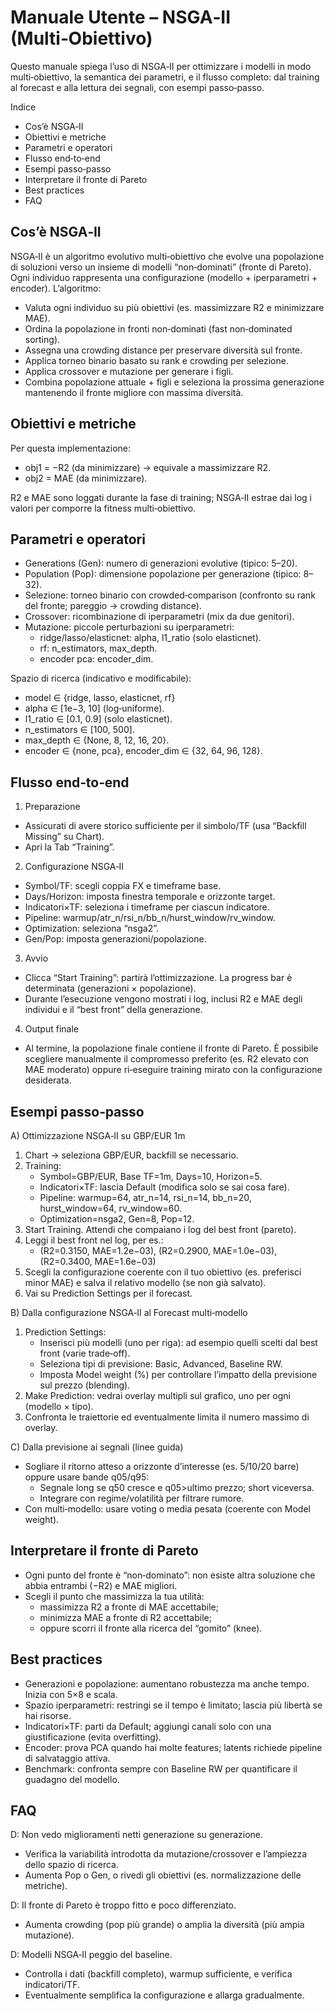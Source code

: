 # Manuale Utente – NSGA‑II (Multi‑Obiettivo)

Questo manuale spiega l’uso di NSGA‑II per ottimizzare i modelli in modo multi‑obiettivo, la semantica dei parametri, e il flusso completo: dal training al forecast e alla lettura dei segnali, con esempi passo‑passo.

Indice
- Cos’è NSGA‑II
- Obiettivi e metriche
- Parametri e operatori
- Flusso end‑to‑end
- Esempi passo‑passo
- Interpretare il fronte di Pareto
- Best practices
- FAQ

## Cos’è NSGA‑II

NSGA‑II è un algoritmo evolutivo multi‑obiettivo che evolve una popolazione di soluzioni verso un insieme di modelli “non‑dominati” (fronte di Pareto). Ogni individuo rappresenta una configurazione (modello + iperparametri + encoder). L’algoritmo:
- Valuta ogni individuo su più obiettivi (es. massimizzare R2 e minimizzare MAE).
- Ordina la popolazione in fronti non‑dominati (fast non‑dominated sorting).
- Assegna una crowding distance per preservare diversità sul fronte.
- Applica torneo binario basato su rank e crowding per selezione.
- Applica crossover e mutazione per generare i figli.
- Combina popolazione attuale + figli e seleziona la prossima generazione mantenendo il fronte migliore con massima diversità.

## Obiettivi e metriche

Per questa implementazione:
- obj1 = −R2 (da minimizzare) → equivale a massimizzare R2.
- obj2 = MAE (da minimizzare).

R2 e MAE sono loggati durante la fase di training; NSGA‑II estrae dai log i valori per comporre la fitness multi‑obiettivo.

## Parametri e operatori

- Generations (Gen): numero di generazioni evolutive (tipico: 5–20).
- Population (Pop): dimensione popolazione per generazione (tipico: 8–32).
- Selezione: torneo binario con crowded‑comparison (confronto su rank del fronte; pareggio → crowding distance).
- Crossover: ricombinazione di iperparametri (mix da due genitori).
- Mutazione: piccole perturbazioni su iperparametri:
  - ridge/lasso/elasticnet: alpha, l1_ratio (solo elasticnet).
  - rf: n_estimators, max_depth.
  - encoder pca: encoder_dim.

Spazio di ricerca (indicativo e modificabile):
- model ∈ {ridge, lasso, elasticnet, rf}
- alpha ∈ [1e−3, 10] (log‑uniforme).
- l1_ratio ∈ [0.1, 0.9] (solo elasticnet).
- n_estimators ∈ [100, 500].
- max_depth ∈ {None, 8, 12, 16, 20}.
- encoder ∈ {none, pca}, encoder_dim ∈ {32, 64, 96, 128}.

## Flusso end‑to‑end

1) Preparazione
- Assicurati di avere storico sufficiente per il simbolo/TF (usa “Backfill Missing” su Chart).
- Apri la Tab “Training”.

2) Configurazione NSGA‑II
- Symbol/TF: scegli coppia FX e timeframe base.
- Days/Horizon: imposta finestra temporale e orizzonte target.
- Indicatori×TF: seleziona i timeframe per ciascun indicatore.
- Pipeline: warmup/atr_n/rsi_n/bb_n/hurst_window/rv_window.
- Optimization: seleziona “nsga2”.
- Gen/Pop: imposta generazioni/popolazione.

3) Avvio
- Clicca “Start Training”: partirà l’ottimizzazione. La progress bar è determinata (generazioni × popolazione).
- Durante l’esecuzione vengono mostrati i log, inclusi R2 e MAE degli individui e il “best front” della generazione.

4) Output finale
- Al termine, la popolazione finale contiene il fronte di Pareto. È possibile scegliere manualmente il compromesso preferito (es. R2 elevato con MAE moderato) oppure ri‑eseguire training mirato con la configurazione desiderata.

## Esempi passo‑passo

A) Ottimizzazione NSGA‑II su GBP/EUR 1m
1. Chart → seleziona GBP/EUR, backfill se necessario.
2. Training:
   - Symbol=GBP/EUR, Base TF=1m, Days=10, Horizon=5.
   - Indicatori×TF: lascia Default (modifica solo se sai cosa fare).
   - Pipeline: warmup=64, atr_n=14, rsi_n=14, bb_n=20, hurst_window=64, rv_window=60.
   - Optimization=nsga2, Gen=8, Pop=12.
3. Start Training. Attendi che compaiano i log del best front (pareto).
4. Leggi il best front nel log, per es.:
   - (R2=0.3150, MAE=1.2e−03), (R2=0.2900, MAE=1.0e−03), (R2=0.3400, MAE=1.6e−03)
5. Scegli la configurazione coerente con il tuo obiettivo (es. preferisci minor MAE) e salva il relativo modello (se non già salvato).
6. Vai su Prediction Settings per il forecast.

B) Dalla configurazione NSGA‑II al Forecast multi‑modello
1. Prediction Settings:
   - Inserisci più modelli (uno per riga): ad esempio quelli scelti dal best front (varie trade‑off).
   - Seleziona tipi di previsione: Basic, Advanced, Baseline RW.
   - Imposta Model weight (%) per controllare l’impatto della previsione sul prezzo (blending).
2. Make Prediction: vedrai overlay multipli sul grafico, uno per ogni (modello × tipo).
3. Confronta le traiettorie ed eventualmente limita il numero massimo di overlay.

C) Dalla previsione ai segnali (linee guida)
- Sogliare il ritorno atteso a orizzonte d’interesse (es. 5/10/20 barre) oppure usare bande q05/q95:
  - Segnale long se q50 cresce e q05>ultimo prezzo; short viceversa.
  - Integrare con regime/volatilità per filtrare rumore.
- Con multi‑modello: usare voting o media pesata (coerente con Model weight).

## Interpretare il fronte di Pareto

- Ogni punto del fronte è “non‑dominato”: non esiste altra soluzione che abbia entrambi (−R2) e MAE migliori.
- Scegli il punto che massimizza la tua utilità:
  - massimizza R2 a fronte di MAE accettabile;
  - minimizza MAE a fronte di R2 accettabile;
  - oppure scorri il fronte alla ricerca del “gomito” (knee).

## Best practices

- Generazioni e popolazione: aumentano robustezza ma anche tempo. Inizia con 5×8 e scala.
- Spazio iperparametri: restringi se il tempo è limitato; lascia più libertà se hai risorse.
- Indicatori×TF: parti da Default; aggiungi canali solo con una giustificazione (evita overfitting).
- Encoder: prova PCA quando hai molte features; latents richiede pipeline di salvataggio attiva.
- Benchmark: confronta sempre con Baseline RW per quantificare il guadagno del modello.

## FAQ

D: Non vedo miglioramenti netti generazione su generazione.
- Verifica la variabilità introdotta da mutazione/crossover e l’ampiezza dello spazio di ricerca.
- Aumenta Pop o Gen, o rivedi gli obiettivi (es. normalizzazione delle metriche).

D: Il fronte di Pareto è troppo fitto e poco differenziato.
- Aumenta crowding (pop più grande) o amplia la diversità (più ampia mutazione).

D: Modelli NSGA‑II peggio del baseline.
- Controlla i dati (backfill completo), warmup sufficiente, e verifica indicatori/TF.
- Eventualmente semplifica la configurazione e allarga gradualmente.
